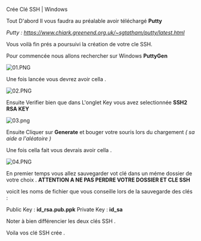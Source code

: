 Crée Clé SSH | Windows

Tout D'abord Il vous faudra au préalable avoir téléchargé **Putty**

*Putty : https://www.chiark.greenend.org.uk/~sgtatham/putty/latest.html*

Vous voilà fin prés a poursuivi la création de votre cle SSH.

Pour commencée nous allons rechercher sur Windows 
 **PuttyGen**

![01.PNG](../_resources/740a6f9399d741e8a7492566a0e6cfac.PNG)

Une fois lancée vous devrez avoir cella .

![02.PNG](../_resources/58874622c2e644089578b4554e511264.PNG)

Ensuite Verifier bien que dans L'onglet Key vous avez selectionnée **SSH2 RSA KEY**

![03.png](../_resources/b23f825e4e564f46956c27b4c4e5a406.png)

Ensuite Cliquer sur **Generate** et bouger votre souris lors du chargement *( sa aide a l'aléatoire )*

Une fois cella fait vous devrais avoir cella . 

![04.PNG](../_resources/14e3a7fb7ed043d29a94cc4ece1c968b.PNG)

En premier temps vous allez sauvegarder vot clé dans un méme dossier de votre choix . 
**ATTENTION A NE PAS PERDRE VOTRE DOSSIER ET CLE SSH** 

voicit les noms de fichier que vous conseille lors de la sauvegarde des clés :

Public Key : **id_rsa.pub.ppk**
Private Key : **id_sa**

Noter à bien différencier les deux clés SSH .

Voila vos clé SSH crée .




